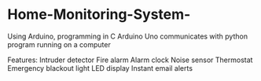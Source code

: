 # Home-Monitoring-System-
Using Arduino, programming in C Arduino Uno communicates with python program running on a computer 

Features:
Intruder detector
Fire alarm
Alarm clock
Noise sensor
Thermostat
Emergency blackout light
LED display
Instant email alerts
